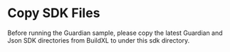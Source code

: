 # Copy SDK Files
Before running the Guardian sample, please copy the latest Guardian and Json SDK directories from BuildXL to under this sdk directory.